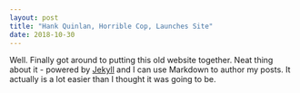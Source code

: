 ```yaml
---
layout: post
title: "Hank Quinlan, Horrible Cop, Launches Site"
date: 2018-10-30
---
```


Well. Finally got around to putting this old website together. Neat thing about it - powered by [Jekyll](http://jekyllrb.com) and I can use Markdown to author my posts. It actually is a lot easier than I thought it was going to be.
